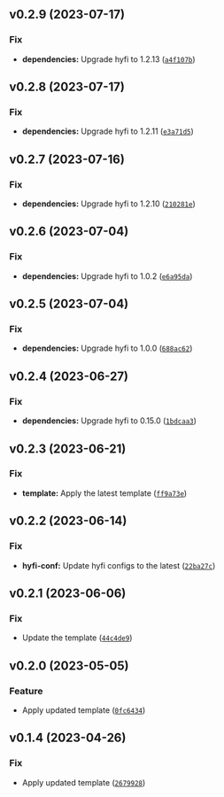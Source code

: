 <!--next-version-placeholder-->

## v0.2.9 (2023-07-17)
### Fix
* **dependencies:** Upgrade hyfi to 1.2.13 ([`a4f107b`](https://github.com/entelecheia/entelecheia/commit/a4f107bae69b0e83626ddc885bd0ecbd73080c6c))

## v0.2.8 (2023-07-17)
### Fix
* **dependencies:** Upgrade hyfi to 1.2.11 ([`e3a71d5`](https://github.com/entelecheia/entelecheia/commit/e3a71d532fe8f952db851030282e573e5bb9cfd6))

## v0.2.7 (2023-07-16)
### Fix
* **dependencies:** Upgrade hyfi to 1.2.10 ([`210281e`](https://github.com/entelecheia/entelecheia/commit/210281e7a789b5f6843e8ff888ac77e1857aeed1))

## v0.2.6 (2023-07-04)
### Fix
* **dependencies:** Upgrade hyfi to 1.0.2 ([`e6a95da`](https://github.com/entelecheia/entelecheia/commit/e6a95da6a9826302e8045e30f57cf67ee330482b))

## v0.2.5 (2023-07-04)
### Fix
* **dependencies:** Upgrade hyfi to 1.0.0 ([`688ac62`](https://github.com/entelecheia/entelecheia/commit/688ac6268a09da40eb073a7b53435af490635e18))

## v0.2.4 (2023-06-27)
### Fix
* **dependencies:** Upgrade hyfi to 0.15.0 ([`1bdcaa3`](https://github.com/entelecheia/entelecheia/commit/1bdcaa3d182ea69c8653aa55f5739f8a0524dcf5))

## v0.2.3 (2023-06-21)
### Fix
* **template:** Apply the latest template ([`ff9a73e`](https://github.com/entelecheia/entelecheia/commit/ff9a73e932ce704ad91f2fe8a7e488e5d57092cd))

## v0.2.2 (2023-06-14)
### Fix
* **hyfi-conf:** Update hyfi configs to the latest ([`22ba27c`](https://github.com/entelecheia/entelecheia/commit/22ba27c223a4040d8186ceefffcb0048f1bc3c7e))

## v0.2.1 (2023-06-06)
### Fix
* Update the template ([`44c4de9`](https://github.com/entelecheia/entelecheia/commit/44c4de946ed16210b6b55da1d3450dc2dba2842a))

## v0.2.0 (2023-05-05)
### Feature
* Apply updated template ([`0fc6434`](https://github.com/entelecheia/entelecheia/commit/0fc6434aa5d3ca49ecb888e614070e8abb9f3501))

## v0.1.4 (2023-04-26)
### Fix
* Apply updated template ([`2679928`](https://github.com/entelecheia/entelecheia/commit/2679928d0a8702546fd491b94e16bca3f8fea363))
